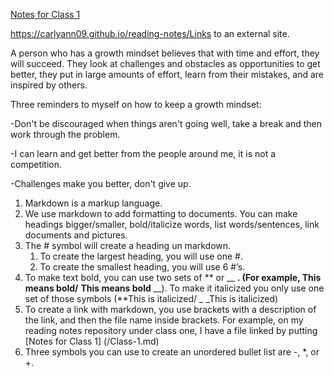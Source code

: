 [Notes for Class 1](/Class-1.md)

https://carlyann09.github.io/reading-notes/Links to an external site.

A person who has a growth mindset believes that with time and effort, they will succeed. They look at challenges and obstacles as opportunities to get better, they put in large amounts of effort, learn from their mistakes, and are inspired by others. 

Three reminders to myself on how to keep a growth mindset: 

-Don't be discouraged when things aren't going well, take a break and then work through the problem. 

-I can learn and get better from the people around me, it is not a competition. 

-Challenges make you better, don't give up. 


1. Markdown is a markup language.
2. We use markdown to add formatting to documents. You can make headings bigger/smaller, bold/italicize words, list words/sentences, link documents and pictures. 
3. The # symbol will create a heading un markdown. 
    1. To create the largest heading, you will use one #. 
    2. To create the smallest heading, you will use 6 #’s. 
4. To make text bold, you can use two sets of ** or __ __. (For example, **This means bold**/__ __This means bold__ __). To make it italicized you only use one set of those symbols (**This is italicized/ _ _This is italicized) 
5. To create a link with markdown, you use brackets with a description of the link, and then the file name inside brackets. For example, on my reading notes repository under class one, I have a file linked by putting [Notes for Class 1] (/Class-1.md)
6. Three symbols you can use to create an unordered bullet list are -, *, or +. 
